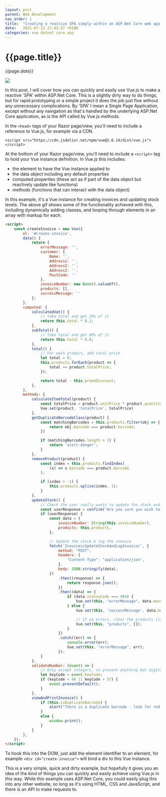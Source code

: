 ```yaml
---
layout: post
parent: Web Development
nav_order: 1
title:  "Creating a reactive SPA simply within an ASP.Net Core web app with Vue.js"
date:   2021-07-12 21:42:57 +0100
categories: vue dotnet core asp
---
```


# {{page.title}}

_{{page.date}}_

![](/assets/vuejsexample1.gif)

In this post, I will cover how you can quickly and easily use Vue.js to make a reactive 'SPA' within ASP.Net Core. This is a slightly dirty way to do things, but for rapid prototyping or a simple project it does the job just fine without any unnecessary complications. By 'SPA' I mean a Single Page Application, except without any navigation as that's handled by the underlying ASP.Net Core application, as is the API called by Vue.js methods.

In the `<head>` tags of your Razor page/view, you'll need to include a reference to Vue.js, for example via a CDN.

`<script src="https://cdn.jsdelivr.net/npm/vue@2.6.14/dist/vue.js"></script>`

At the bottom of your Razor page/view, you'll need to include a `<script>` tag to hold your Vue instance definition. In Vue.js this includes:

- the element to have the Vue instance applied to
- the data object including any default properties
- computed properties (these act as if part of the data object but reactively update like functions)
- methods (functions that can interact with the data object)

In this example, it's a Vue instance for creating invoices and updating stock levels. The above gif shows some of the functionality achieved with this, including dynamically adding classes, and looping through elements in an array with markup for each.

```html
<script>
    const createInvoice = new Vue({
        el: '#create-invoice',
        data() {
            return {
                errorMessage: '',
                customer: {
                    Name: '',
                    Address1: '',
                    Address2: '',
                    Address3: '',
                    PostCode: ''
                },
                invoiceNumber: new Date().valueOf(),
                products: [],
                successMessage: ''
            };
        },
        computed: {
            calculatedVat() {
                // take total and get 20% of it
                return this.total * 0.2;
            },
            subTotal() {
                // Take total and get 80% of it
                return this.total * 0.8;
            },
            total() {
                // For each product, add total price
                let total = 0;
                this.products.forEach(product => {
                    total += product.totalPrice;
                });

                return total - this.promoDiscount;
            },
        },
        methods: {
            calculateItemTotal(product) {
                const totalPrice = product.unitPrice * product.quantity;
                Vue.set(product, 'totalPrice', totalPrice)
            },
            getDuplicateBarcodeClass(product) {
                const matchingBarcodes = this.products.filter(obj => {
                    return obj.barcode === product.barcode;
                })

                if (matchingBarcodes.length > 1) {
                    return 'alert-danger';
                }
            },
            removeProduct(product) {
                const index = this.products.findIndex(
                    (x) => x.barcode === product.barcode
                );

                if (index > -1) {
                    this.products.splice(index, 1);
                }
            },
            updateStock() {
                // Check the user really wants to update the stock and start a new invoice
                const userResponse = confirm("Are you sure you wish to finish this invoice and update stock levels? You will not be able to print it again.");
                if (userResponse) {
                    const data = {
                        invoiceNumber: String(this.invoiceNumber),
                        products: this.products,
                    };

                    // Update the stock & log the invoice
                    fetch(`Invoices/UpdateStockAndLogInvoice/`, {
                        method: "POST",
                        headers: {
                            "Content-Type": "application/json",
                        },
                        body: JSON.stringify(data),
                    })
                        .then((response) => {
                            return response.json();
                        })
                        .then((data) => {
                            if (data.statusCode === 404) {
                                Vue.set(this, "errorMessage", data.message);
                            } else {
                                Vue.set(this, 'successMessage', data.message);

                                // If no errors, clear the products list to be ready for the next invoice
                                Vue.set(this, "products", []);
                            }
                        })
                        .catch((err) => {
                            console.error(err);
                            Vue.set(this, "errorMessage", err);
                        });
                }
            },
            validateNumber: (event) => {
                // Only accept integers, so prevent anything but digits 0-9
                let keyCode = event.keyCode;
                if (keyCode < 48 || keyCode > 57) {
                    event.preventDefault();
                }
            },
            viewAndPrintInvoice() {
                if (this.isDuplicateBarcode) {
                    alert("There is a duplicate barcode - look for red barcodes and remove duplicates");
                }
                else {
                    window.print();
                }
            }
        },
    });
</script>
```

To hook this into the DOM, just add the element identifier to an element, for example `<div id="create-invoice">` will bind a div to this Vue instance.

This is a very simple, quick and dirty example, but hopefully it gives you an idea of the kind of things you can quickly and easily achieve using Vue.js in this way. While this example uses ASP.Net Core, you could easily plug this into any other website, so long as it's using HTML, CSS and JavaScript, and there is an API to make requests to.
